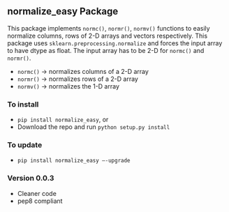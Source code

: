 ## normalize_easy Package 

This package implements `normc()`, `normr()`, `normv()` functions to easily normalize columns, rows of 2-D arrays and vectors respectively. 
This package uses `sklearn.preprocessing.normalize` and forces the input array to have dtype as float. The input array has to be 2-D for `normc()` and `normr()`. 


* `normc()` -> normalizes columns of a 2-D array
* `normr()` -> normalizes rows of a 2-D array
* `normv()` -> normalizes the 1-D array


### To install
* `pip install normalize_easy`, or
* Download the repo and run `python setup.py install`

### To update
* `pip install normalize_easy —-upgrade`

### Version 0.0.3
* Cleaner code
* pep8 compliant





